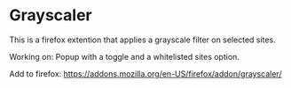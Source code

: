 # Grayscaler
This is a firefox extention that applies a grayscale filter on selected sites.

Working on: Popup with a toggle and a whitelisted sites option.

Add to firefox: https://addons.mozilla.org/en-US/firefox/addon/grayscaler/
